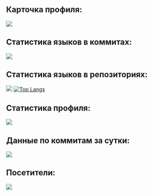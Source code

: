 ## Карточка профиля:
![](https://github-profile-summary-cards.vercel.app/api/cards/profile-details?username=cutemiya)

## Статистика языков в коммитах:
![](https://github-profile-summary-cards.vercel.app/api/cards/most-commit-language?username=cutemiya)

## Статистика языков в репозиториях:
![](https://github-profile-summary-cards.vercel.app/api/cards/repos-per-language?username=cutemiya)
[![Top Langs](https://github-readme-stats.vercel.app/api/top-langs/?username=cutemiya&layout=compact)](https://github.com/anuraghazra/github-readme-stats)

## Статистика профиля:
![](https://github-profile-summary-cards.vercel.app/api/cards/stats?username=cutemiya)

## Данные по коммитам за сутки:
![](https://github-profile-summary-cards.vercel.app/api/cards/productive-time?username=cutemiya)

## Посетители:
![](https://komarev.com/ghpvc/?username=cutemiya)
